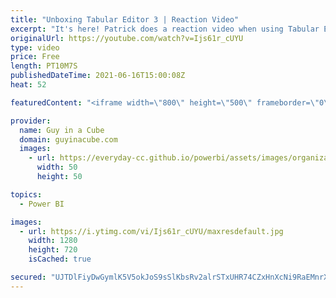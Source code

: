 ```yaml
---
title: "Unboxing Tabular Editor 3 | Reaction Video"
excerpt: "It's here! Patrick does a reaction video when using Tabular Editor 3 for the first time with Power BI. To say he's excited is an understatement. Watch him take the wrapping off of Tabular Editor.  Tabular Editor: https://tabulareditor.com/  📢 Become a member: https://guyinacu.be/membership \r \r *******************"
originalUrl: https://youtube.com/watch?v=Ijs61r_cUYU
type: video
price: Free
length: PT10M7S
publishedDateTime: 2021-06-16T15:00:08Z
heat: 52

featuredContent: "<iframe width=\"800\" height=\"500\" frameborder=\"0\" src=\"https://www.youtube.com/embed/Ijs61r_cUYU\" allow=\"accelerometer; autoplay; encrypted-media; gyroscope; picture-in-picture\" allowfullscreen></iframe>"

provider:
  name: Guy in a Cube
  domain: guyinacube.com
  images:
    - url: https://everyday-cc.github.io/powerbi/assets/images/organizations/guyinacube.com-50x50.jpg
      width: 50
      height: 50

topics:
  - Power BI

images:
  - url: https://i.ytimg.com/vi/Ijs61r_cUYU/maxresdefault.jpg
    width: 1280
    height: 720
    isCached: true

secured: "UJTDlFiyDwGymlK5V5okJoS9sSlKbsRv2alrSTxUHR74CZxHnXcNi9RaEMnrXysAxBs7ZEgGOjPHKpkfRqaMXdVbpk0sfBgcoyi7B3YtcFYBV+/TLaH1UDJyiV/2O9pdzwBFi5nEwzgCEHaNgeXb/R/VDskEl/E0ZkwpQgEoAYngKSroqlS/t30+ESFJ9wjxzg/HMA0RPV1XK5vKyFe2LCygSAX2aZF9+3LEWNMURd7o7aVChMmhCUFewUko5SqMNi2BWLuyJxj+W9u0pUGdITDKLHG/3Pu2ybRo4rKHU9hECI4beEe+t1i2/bkBUdObRh51jpw4S7/ScdmAGp9yhFpO2qUr353ztka+2jdhVdTtNI8kRG1GLVVTLIwD1knwtLyvkr7/ZLuWNpXQBjc5/gXNbmZXNoamDsnousWNhWY=;jBW+FSymWm33qreesgZtbw=="
---
```


